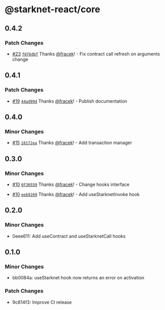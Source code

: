 # @starknet-react/core

## 0.4.2

### Patch Changes

- [#23](https://github.com/auclantis/starknet-react/pull/23) [`f076dbf`](https://github.com/auclantis/starknet-react/commit/f076dbf043ac4faae89e3d965346a8e9d824de94) Thanks [@fracek](https://github.com/fracek)! - Fix contract call refresh on arguments change

## 0.4.1

### Patch Changes

- [#19](https://github.com/auclantis/starknet-react/pull/19) [`44ad99d`](https://github.com/auclantis/starknet-react/commit/44ad99dbeb6dd1f07721bd3773480ad7918f9918) Thanks [@fracek](https://github.com/fracek)! - Publish documentation

## 0.4.0

### Minor Changes

- [#15](https://github.com/auclantis/starknet-react/pull/15) [`18172ea`](https://github.com/auclantis/starknet-react/commit/18172ea070aef7d311a84dcef289a60fb48cdd6a) Thanks [@fracek](https://github.com/fracek)! - Add transaction manager

## 0.3.0

### Minor Changes

- [#10](https://github.com/auclantis/starknet-react/pull/10) [`0f30559`](https://github.com/auclantis/starknet-react/commit/0f305592dab4b703d67c2541d452fee85930c416) Thanks [@fracek](https://github.com/fracek)! - Change hooks interface

* [#10](https://github.com/auclantis/starknet-react/pull/10) [`eeb9269`](https://github.com/auclantis/starknet-react/commit/eeb926923eda256740746d45a9b7614b51dada29) Thanks [@fracek](https://github.com/fracek)! - Add useStarknetInvoke hook

## 0.2.0

### Minor Changes

- 0eee611: Add useContract and useStarknetCall hooks

## 0.1.0

### Minor Changes

- bb0084a: useStarknet hook now returns an error on activation

### Patch Changes

- 9c814f3: Improve CI release
